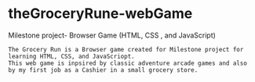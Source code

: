 # theGroceryRune-webGame
Milestone project- Browser Game (HTML, CSS , and JavaScript)


    The Grocery Run is a Browser game created for Milestone project for learning HTML, CSS, and JavaScriopt.
    This web game is inpsired by classic adventure arcade games and also by my first job as a Cashier in a small grocery store.